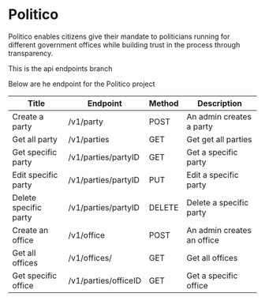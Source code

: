 # Politico
Politico enables citizens give their mandate to politicians running for different government offices while building trust in the process through transparency.

This is the api endpoints branch

Below are he endpoint for the Politico project

Title | Endpoint | Method | Description
--- | --- | --- | ---
Create a party | /v1/party | POST | An admin creates a party
Get all party | /v1/parties | GET | Get get all parties
Get specific party | /v1/parties/partyID | GET | Get a specific party
Edit specific party | /v1/parties/partyID | PUT | Edit a specific party
Delete specific party | /v1/parties/partyID | DELETE | Delete a specific party
Create an office | /v1/office | POST | An admin creates an office
Get all offices | /v1/offices/ | GET | Get all offices
Get specific office | /v1/parties/officeID | GET | Get a specific office

